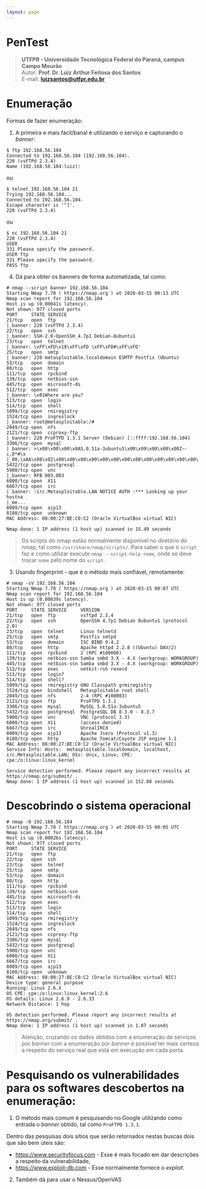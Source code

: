 ```yaml
---
layout: page
---
```

 
PenTest
========================

>**UTFPR - Universidade Tecnológica Federal do Paraná, campus Campo Mourão**  
>Autor: **Prof. Dr. Luiz Arthur Feitosa dos Santos**  
>E-mail: **<luizsantos@utfpr.edu.br>**  

# Enumeração

Formas de fazer enumeração:

1. A primeira e mais fácil/banal é utilizando o serviço e capturando o *banner*:

```console
$ ftp 192.168.56.104
Connected to 192.168.56.104 (192.168.56.104).
220 (vsFTPd 2.3.4)
Name (192.168.56.104:luiz):
```

ou

```console
$ telnet 192.168.56.104 21
Trying 192.168.56.104...
Connected to 192.168.56.104.
Escape character is '^]'.
220 (vsFTPd 2.3.4)
```
ou

```console
$ nc 192.168.56.104 21
220 (vsFTPd 2.3.4)
USER
331 Please specify the password.
USER ftp
331 Please specify the password.
PASS ftp
```

4. Dá para obter os banners de forma automatizada, tal como:

```console
# nmap --script banner 192.168.56.104
Starting Nmap 7.70 ( https://nmap.org ) at 2020-03-15 00:13 UTC
Nmap scan report for 192.168.56.104
Host is up (0.00041s latency).
Not shown: 977 closed ports
PORT     STATE SERVICE
21/tcp   open  ftp
|_banner: 220 (vsFTPd 2.3.4)
22/tcp   open  ssh
|_banner: SSH-2.0-OpenSSH_4.7p1 Debian-8ubuntu1
23/tcp   open  telnet
|_banner: \xFF\xFD\x18\xFF\xFD \xFF\xFD#\xFF\xFD'
25/tcp   open  smtp
|_banner: 220 metasploitable.localdomain ESMTP Postfix (Ubuntu)
53/tcp   open  domain
80/tcp   open  http
111/tcp  open  rpcbind
139/tcp  open  netbios-ssn
445/tcp  open  microsoft-ds
512/tcp  open  exec
|_banner: \x01Where are you?
513/tcp  open  login
514/tcp  open  shell
1099/tcp open  rmiregistry
1524/tcp open  ingreslock
|_banner: root@metasploitable:/#
2049/tcp open  nfs
2121/tcp open  ccproxy-ftp
|_banner: 220 ProFTPD 1.3.1 Server (Debian) [::ffff:192.168.56.104]
3306/tcp open  mysql
| banner: >\x00\x00\x00\x0A5.0.51a-3ubuntu5\x00\x09\x00\x00\x00Z~-c,O*#\x
|_00,\xAA\x08\x02\x00\x00\x00\x00\x00\x00\x00\x00\x00\x00\x00\x00\x00\...
5432/tcp open  postgresql
5900/tcp open  vnc
|_banner: RFB 003.003
6000/tcp open  X11
6667/tcp open  irc
| banner: :irc.Metasploitable.LAN NOTICE AUTH :*** Looking up your hostna
|_me...
8009/tcp open  ajp13
8180/tcp open  unknown
MAC Address: 08:00:27:BE:C0:C2 (Oracle VirtualBox virtual NIC)

Nmap done: 1 IP address (1 host up) scanned in 15.49 seconds
```
> Os scripts do nmap estão normalmente disponível no diretório do nmap, tal como ``/usr/share/nmap/scripts/``. Para saber o que o ``script`` faz e como utilizar execute ``nmap --script-help nome``, onde se deve trocar ``nome`` pelo nome do ``script``.


3. Usando fingerprint - que é o método mais confiável, remotamente:

```console
# nmap -sV 192.168.56.104 
Starting Nmap 7.70 ( https://nmap.org ) at 2020-03-15 00:07 UTC
Nmap scan report for 192.168.56.104
Host is up (0.00039s latency).
Not shown: 977 closed ports
PORT     STATE SERVICE     VERSION
21/tcp   open  ftp         vsftpd 2.3.4
22/tcp   open  ssh         OpenSSH 4.7p1 Debian 8ubuntu1 (protocol 2.0)
23/tcp   open  telnet      Linux telnetd
25/tcp   open  smtp        Postfix smtpd
53/tcp   open  domain      ISC BIND 9.4.2
80/tcp   open  http        Apache httpd 2.2.8 ((Ubuntu) DAV/2)
111/tcp  open  rpcbind     2 (RPC #100000)
139/tcp  open  netbios-ssn Samba smbd 3.X - 4.X (workgroup: WORKGROUP)
445/tcp  open  netbios-ssn Samba smbd 3.X - 4.X (workgroup: WORKGROUP)
512/tcp  open  exec        netkit-rsh rexecd
513/tcp  open  login?
514/tcp  open  shell?
1099/tcp open  rmiregistry GNU Classpath grmiregistry
1524/tcp open  bindshell   Metasploitable root shell
2049/tcp open  nfs         2-4 (RPC #100003)
2121/tcp open  ftp         ProFTPD 1.3.1
3306/tcp open  mysql       MySQL 5.0.51a-3ubuntu5
5432/tcp open  postgresql  PostgreSQL DB 8.3.0 - 8.3.7
5900/tcp open  vnc         VNC (protocol 3.3)
6000/tcp open  X11         (access denied)
6667/tcp open  irc         UnrealIRCd
8009/tcp open  ajp13       Apache Jserv (Protocol v1.3)
8180/tcp open  http        Apache Tomcat/Coyote JSP engine 1.1
MAC Address: 08:00:27:BE:C0:C2 (Oracle VirtualBox virtual NIC)
Service Info: Hosts:  metasploitable.localdomain, localhost, irc.Metasploitable.LAN; OSs: Unix, Linux; CPE: cpe:/o:linux:linux_kernel

Service detection performed. Please report any incorrect results at https://nmap.org/submit/ .
Nmap done: 1 IP address (1 host up) scanned in 152.00 seconds
```


# Descobrindo o sistema operacional

```console
# nmap -O 192.168.56.104
Starting Nmap 7.70 ( https://nmap.org ) at 2020-03-15 00:05 UTC
Nmap scan report for 192.168.56.104
Host is up (0.00026s latency).
Not shown: 977 closed ports
PORT     STATE SERVICE
21/tcp   open  ftp
22/tcp   open  ssh
23/tcp   open  telnet
25/tcp   open  smtp
53/tcp   open  domain
80/tcp   open  http
111/tcp  open  rpcbind
139/tcp  open  netbios-ssn
445/tcp  open  microsoft-ds
512/tcp  open  exec
513/tcp  open  login
514/tcp  open  shell
1099/tcp open  rmiregistry
1524/tcp open  ingreslock
2049/tcp open  nfs
2121/tcp open  ccproxy-ftp
3306/tcp open  mysql
5432/tcp open  postgresql
5900/tcp open  vnc
6000/tcp open  X11
6667/tcp open  irc
8009/tcp open  ajp13
8180/tcp open  unknown
MAC Address: 08:00:27:BE:C0:C2 (Oracle VirtualBox virtual NIC)
Device type: general purpose
Running: Linux 2.6.X
OS CPE: cpe:/o:linux:linux_kernel:2.6
OS details: Linux 2.6.9 - 2.6.33
Network Distance: 1 hop

OS detection performed. Please report any incorrect results at https://nmap.org/submit/ .
Nmap done: 1 IP address (1 host up) scanned in 1.87 seconds
```
> Atenção, cruzando os dados obtidos com a enumeração de serviços por *banner* com a enumeração por *banner* é possível ter mais certeza a respeito do serviço real que está em execução em cada porta.

# Pesquisando os vulnerabilidades para os softwares descobertos na enumeração:

1. O método mais comum é pesquisando no Google utilizando como entrada o *banner* obtido, tal como ``ProFTPD 1.3.1``.

Dentro das pesquisas dois sítios que serão retornados nestas buscas dois que são bem úteis são:

* <https://www.securityfocus.com> - Esse é mais focado em dar descrições a respeito da vulnerabilidade, 
* <https://www.exploit-db.com> - Esse normalmente fornece o *exploit*.

2. Também dá para usar o Nessus/OpenVAS